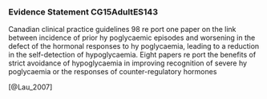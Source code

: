 ### Evidence Statement CG15AdultES143
Canadian clinical practice guidelines 98 re port one paper on the link between incidence of prior hy poglycaemic episodes and worsening in the defect of the hormonal responses to hy poglycaemia, leading to a reduction in the self-detection of hypoglycaemia. Eight papers re port the benefits of strict avoidance of hypoglycaemia in improving recognition of severe hy poglycaemia or the responses of counter-regulatory hormones



[@Lau_2007]

